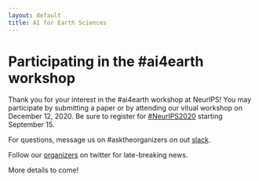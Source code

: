 ```yaml
---
layout: default
title: AI for Earth Sciences
---
```


# Participating in the #ai4earth workshop

Thank you for your interest in the #ai4earth workshop at NeurIPS! You may participate by submitting a paper or by attending our vitual workshop on December 12, 2020. Be sure to register for [#NeurIPS2020](https://nips.cc/Register/view-registration) starting September 15. 

For questions, message us on #asktheorganizers on out [slack](https://join.slack.com/t/ai4earth/shared_invite/zt-e30wpddc-lVNgNthtO_HYQOmR0Id~yQ). 

Follow our [organizers](https://ai4earthscience.github.io/neurips-2020-workshop/#organizers) on twitter for late-breaking news. 

More details to come!  
